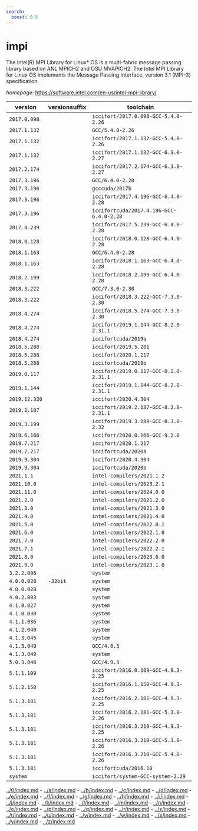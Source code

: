 ```yaml
---
search:
  boost: 0.5
---
```

# impi

The Intel(R) MPI Library for Linux* OS is a multi-fabric message  passing library based on ANL MPICH2 and OSU MVAPICH2. The Intel MPI Library for  Linux OS implements the Message Passing Interface, version 3.1 (MPI-3) specification.

*homepage*: <https://software.intel.com/en-us/intel-mpi-library/>

version | versionsuffix | toolchain
--------|---------------|----------
``2017.0.098`` |  | ``iccifort/2017.0.098-GCC-5.4.0-2.26``
``2017.1.132`` |  | ``GCC/5.4.0-2.26``
``2017.1.132`` |  | ``iccifort/2017.1.132-GCC-5.4.0-2.26``
``2017.1.132`` |  | ``iccifort/2017.1.132-GCC-6.3.0-2.27``
``2017.2.174`` |  | ``iccifort/2017.2.174-GCC-6.3.0-2.27``
``2017.3.196`` |  | ``GCC/6.4.0-2.28``
``2017.3.196`` |  | ``gcccuda/2017b``
``2017.3.196`` |  | ``iccifort/2017.4.196-GCC-6.4.0-2.28``
``2017.3.196`` |  | ``iccifortcuda/2017.4.196-GCC-6.4.0-2.28``
``2017.4.239`` |  | ``iccifort/2017.5.239-GCC-6.4.0-2.28``
``2018.0.128`` |  | ``iccifort/2018.0.128-GCC-6.4.0-2.28``
``2018.1.163`` |  | ``GCC/6.4.0-2.28``
``2018.1.163`` |  | ``iccifort/2018.1.163-GCC-6.4.0-2.28``
``2018.2.199`` |  | ``iccifort/2018.2.199-GCC-6.4.0-2.28``
``2018.3.222`` |  | ``GCC/7.3.0-2.30``
``2018.3.222`` |  | ``iccifort/2018.3.222-GCC-7.3.0-2.30``
``2018.4.274`` |  | ``iccifort/2018.5.274-GCC-7.3.0-2.30``
``2018.4.274`` |  | ``iccifort/2019.1.144-GCC-8.2.0-2.31.1``
``2018.4.274`` |  | ``iccifortcuda/2019a``
``2018.5.288`` |  | ``iccifort/2019.5.281``
``2018.5.288`` |  | ``iccifort/2020.1.217``
``2018.5.288`` |  | ``iccifortcuda/2019b``
``2019.0.117`` |  | ``iccifort/2019.0.117-GCC-8.2.0-2.31.1``
``2019.1.144`` |  | ``iccifort/2019.1.144-GCC-8.2.0-2.31.1``
``2019.12.320`` |  | ``iccifort/2020.4.304``
``2019.2.187`` |  | ``iccifort/2019.2.187-GCC-8.2.0-2.31.1``
``2019.3.199`` |  | ``iccifort/2019.3.199-GCC-8.3.0-2.32``
``2019.6.166`` |  | ``iccifort/2020.0.166-GCC-9.2.0``
``2019.7.217`` |  | ``iccifort/2020.1.217``
``2019.7.217`` |  | ``iccifortcuda/2020a``
``2019.9.304`` |  | ``iccifort/2020.4.304``
``2019.9.304`` |  | ``iccifortcuda/2020b``
``2021.1.1`` |  | ``intel-compilers/2021.1.2``
``2021.10.0`` |  | ``intel-compilers/2023.2.1``
``2021.11.0`` |  | ``intel-compilers/2024.0.0``
``2021.2.0`` |  | ``intel-compilers/2021.2.0``
``2021.3.0`` |  | ``intel-compilers/2021.3.0``
``2021.4.0`` |  | ``intel-compilers/2021.4.0``
``2021.5.0`` |  | ``intel-compilers/2022.0.1``
``2021.6.0`` |  | ``intel-compilers/2022.1.0``
``2021.7.0`` |  | ``intel-compilers/2022.2.0``
``2021.7.1`` |  | ``intel-compilers/2022.2.1``
``2021.8.0`` |  | ``intel-compilers/2023.0.0``
``2021.9.0`` |  | ``intel-compilers/2023.1.0``
``3.2.2.006`` |  | ``system``
``4.0.0.028`` | ``-32bit`` | ``system``
``4.0.0.028`` |  | ``system``
``4.0.2.003`` |  | ``system``
``4.1.0.027`` |  | ``system``
``4.1.0.030`` |  | ``system``
``4.1.1.036`` |  | ``system``
``4.1.2.040`` |  | ``system``
``4.1.3.045`` |  | ``system``
``4.1.3.049`` |  | ``GCC/4.8.3``
``4.1.3.049`` |  | ``system``
``5.0.3.048`` |  | ``GCC/4.9.3``
``5.1.1.109`` |  | ``iccifort/2016.0.109-GCC-4.9.3-2.25``
``5.1.2.150`` |  | ``iccifort/2016.1.150-GCC-4.9.3-2.25``
``5.1.3.181`` |  | ``iccifort/2016.2.181-GCC-4.9.3-2.25``
``5.1.3.181`` |  | ``iccifort/2016.2.181-GCC-5.3.0-2.26``
``5.1.3.181`` |  | ``iccifort/2016.3.210-GCC-4.9.3-2.25``
``5.1.3.181`` |  | ``iccifort/2016.3.210-GCC-5.3.0-2.26``
``5.1.3.181`` |  | ``iccifort/2016.3.210-GCC-5.4.0-2.26``
``5.1.3.181`` |  | ``iccifortcuda/2016.10``
``system`` |  | ``iccifort/system-GCC-system-2.29``

[../0/index.md](0) - [../a/index.md](a) - [../b/index.md](b) - [../c/index.md](c) - [../d/index.md](d) - [../e/index.md](e) - [../f/index.md](f) - [../g/index.md](g) - [../h/index.md](h) - [../i/index.md](i) - [../j/index.md](j) - [../k/index.md](k) - [../l/index.md](l) - [../m/index.md](m) - [../n/index.md](n) - [../o/index.md](o) - [../p/index.md](p) - [../q/index.md](q) - [../r/index.md](r) - [../s/index.md](s) - [../t/index.md](t) - [../u/index.md](u) - [../v/index.md](v) - [../w/index.md](w) - [../x/index.md](x) - [../y/index.md](y) - [../z/index.md](z)

